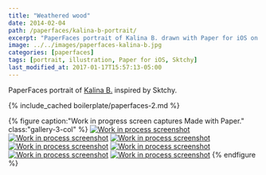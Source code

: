 ```yaml
---
title: "Weathered wood"
date: 2014-02-04
path: /paperfaces/kalina-b-portrait/
excerpt: "PaperFaces portrait of Kalina B. drawn with Paper for iOS on an iPad."
image: ../../images/paperfaces-kalina-b.jpg
categories: [paperfaces]
tags: [portrait, illustration, Paper for iOS, Sktchy]
last_modified_at: 2017-01-17T15:57:13-05:00
---
```


PaperFaces portrait of [Kalina B.](https://sktchy.com/142Fr) inspired by Sktchy.

{% include_cached boilerplate/paperfaces-2.md %}

{% figure caption:"Work in progress screen captures Made with Paper." class:"gallery-3-col" %}
[![Work in process screenshot](../../images/paperfaces-kalina-b-process-1-600.jpg)](../../images/paperfaces-kalina-b-process-1-lg.jpg)
[![Work in process screenshot](../../images/paperfaces-kalina-b-process-2-600.jpg)](../../images/paperfaces-kalina-b-process-2-lg.jpg)
[![Work in process screenshot](../../images/paperfaces-kalina-b-process-3-600.jpg)](../../images/paperfaces-kalina-b-process-3-lg.jpg)
[![Work in process screenshot](../../images/paperfaces-kalina-b-process-4-600.jpg)](../../images/paperfaces-kalina-b-process-4-lg.jpg)
[![Work in process screenshot](../../images/paperfaces-kalina-b-process-5-600.jpg)](../../images/paperfaces-kalina-b-process-5-lg.jpg)
[![Work in process screenshot](../../images/paperfaces-kalina-b-process-6-600.jpg)](../../images/paperfaces-kalina-b-process-6-lg.jpg)
[![Work in process screenshot](../../images/paperfaces-kalina-b-process-7-600.jpg)](../../images/paperfaces-kalina-b-process-7-lg.jpg)
{% endfigure %}
